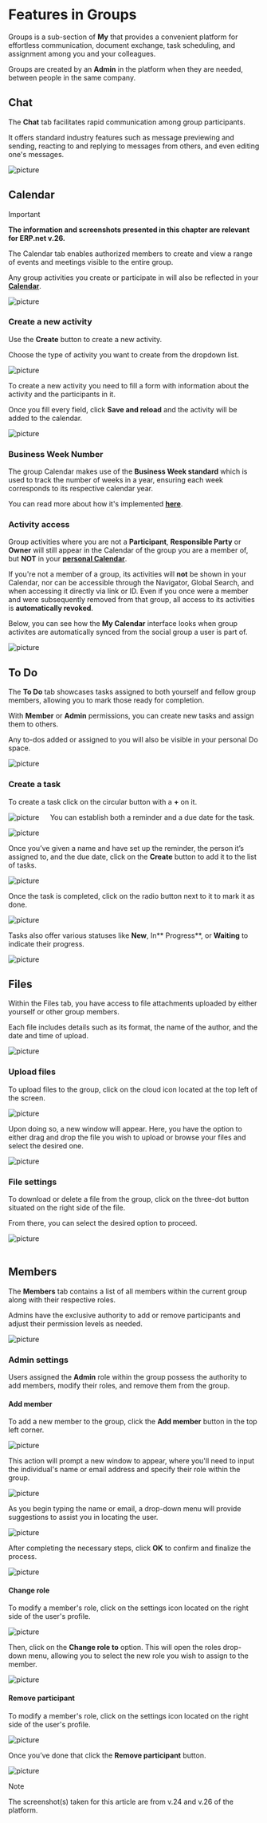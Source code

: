 #  Features in Groups

Groups is a sub-section of **My** that provides a convenient platform for effortless communication, document exchange, task scheduling, and assignment among you and your colleagues. 

Groups are created by an **Admin** in the platform when they are needed, between people in the same company. 

## Chat 

The **Chat** tab facilitates rapid communication among group participants. 

It offers standard industry features such as message previewing and sending, reacting to and replying to messages from others, and even editing one's messages.

![picture](pictures/chat_groups.png)
 
## Calendar 

> [!IMPORTANT]
> **The information and screenshots presented in this chapter are relevant for ERP.net v.26.** 

The Calendar tab enables authorized members to create and view a range of events and meetings visible to the entire group. 

Any group activities you create or participate in will also be reflected in your **[Calendar](https://docs.erp.net/tech/modules/my/calendar.html)**. 

![picture](pictures/calendar_groups.png) 

### Create a new activity 

Use the **Create** button to create a new activity. 

Choose the type of activity you want to create from the dropdown list.

![picture](pictures/create_act.png)

To create a new activity you need to fill a form with information about the activity and the participants in it.  

Once you fill every field, click **Save and reload** and the activity will be added to the calendar. 

![picture](pictures/save_reload.png) 

### Business Week Number

The group Calendar makes use of the **Business Week standard** which is used to track the number of weeks in a year, ensuring each week corresponds to its respective calendar year.

You can read more about how it's implemented **[here](https://docs.erp.net/tech/modules/my/calendar.html#business-week-number)**.

### Activity access

Group activities where you are not a **Participant**, **Responsible Party** or **Owner** will still appear in the Calendar of the group you are a member of, but **NOT** in your **[personal Calendar](https://docs.erp.net/tech/modules/my/calendar.html)**. 

If you're not a member of a group, its activities will **not** be shown in your Calendar, nor can be accessible through the Navigator, Global Search, and when accessing it directly via link or ID. Even if you once were a member and were subsequently removed from that group, all access to its activities is **automatically revoked**.

Below, you can see how the **My Calendar** interface looks when group activites are automatically synced from the social group a user is part of. 

![picture](pictures/mycalendar_groups.png) 
 
## To Do 

The **To Do** tab showcases tasks assigned to both yourself and fellow group members, allowing you to mark those ready for completion. 

With **Member** or **Admin** permissions, you can create new tasks and assign them to others. 

Any to-dos added or assigned to you will also be visible in your personal Do space.

![picture](pictures/todo_groups.png) 

### Create a task

To create a task click on the circular button with a **+** on it. 

![picture](pictures/Groups_Calendar_Save_and_reload_01_05.png) 
  
You can establish both a reminder and a due date for the task.

![picture](pictures/Groups_task_create_01_05.png)  

Once you’ve given a name and have set up the reminder, the person it’s assigned to, and the due date, click on the **Create** button to add it to the list of tasks. 

![picture](pictures/Groups_task_reminders_01_05.png)  

Once the task is completed, click on the radio button next to it to mark it as done. 

![picture](pictures/Groups_task_creation_finish_01_05.png)  

Tasks also offer various statuses like **New**, In** Progress**, or **Waiting** to indicate their progress.

![picture](pictures/Groups_task_complete_01_05.png) 

## Files

Within the Files tab, you have access to file attachments uploaded by either yourself or other group members. 

Each file includes details such as its format, the name of the author, and the date and time of upload. 

![picture](pictures/files_groups.png)  

### Upload files 

To upload files to the group, click on the cloud icon located at the top left of the screen.

![picture](pictures/Groups_files_upload_01_05.png)  

Upon doing so, a new window will appear. Here, you have the option to either drag and drop the file you wish to upload or browse your files and select the desired one.

![picture](pictures/Groups_files_upload_window_01_05.png)  

### File settings 

To download or delete a file from the group, click on the three-dot button situated on the right side of the file. 

From there, you can select the desired option to proceed.

![picture](pictures/Groups_files_settings_01_05.png)  
 
## Members 

The **Members** tab contains a list of all members within the current group along with their respective roles. 

Admins have the exclusive authority to add or remove participants and adjust their permission levels as needed.

![picture](pictures/members_groups.png)   

### Admin settings 

Users assigned the **Admin** role within the group possess the authority to add members, modify their roles, and remove them from the group.

#### Add member 

To add a new member to the group, click the **Add member** button in the top left corner. 

![picture](pictures/Groups_Members_add_01_05.png)   

This action will prompt a new window to appear, where you'll need to input the individual's name or email address and specify their role within the group. 

![picture](pictures/Groups_Members_add_window_01_05.png)   

As you begin typing the name or email, a drop-down menu will provide suggestions to assist you in locating the user.

![picture](pictures/Groups_Members_add_suggestions_01_05.png)   

After completing the necessary steps, click **OK** to confirm and finalize the process.

![picture](pictures/Groups_Members_create_finish_01_05.png)   

#### Change role 

To modify a member's role, click on the settings icon located on the right side of the user's profile. 

![picture](pictures/Groups_Members_settings_01_05.png)   

Then, click on the **Change role to** option. This will open the roles drop-down menu, allowing you to select the new role you wish to assign to the member.

![picture](pictures/Groups_Members_change_role_01_05.png)   

#### Remove participant 

To modify a member's role, click on the settings icon located on the right side of the user's profile. 

![picture](pictures/Groups_Members_remove_settings_01_05.png)   

Once you’ve done that click the **Remove participant** button.

![picture](pictures/Groups_Members_remove_01_05.png)

> [!NOTE]
> 
> The screenshot(s) taken for this article are from v.24 and v.26 of the platform.
